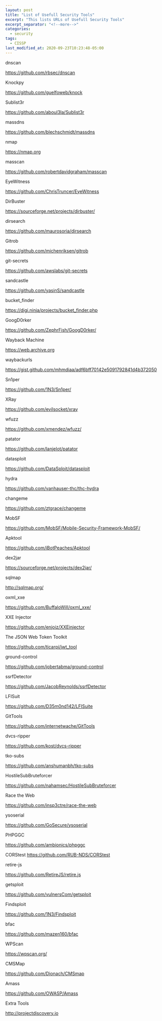 ```yaml
---
layout: post
title: "List of Usefull Security Tools"
excerpt: "This lists URLs of Usefull Security Tools"
excerpt_separator: "<!--more-->"
categories:
  - security
tags:
  - CISSP
last_modified_at: 2020-09-23T10:23:48-05:00
---
```


dnscan 

https://github.com/rbsec/dnscan

Knockpy 

https://github.com/guelfoweb/knock

Sublist3r 

https://github.com/aboul3la/Sublist3r

massdns 

https://github.com/blechschmidt/massdns

nmap 

https://nmap.org

masscan 

https://github.com/robertdavidgraham/masscan

EyeWitness 

https://github.com/ChrisTruncer/EyeWitness

DirBuster 

https://sourceforge.net/projects/dirbuster/

dirsearch 

https://github.com/maurosoria/dirsearch

Gitrob 

https://github.com/michenriksen/gitrob

git-secrets 

https://github.com/awslabs/git-secrets

sandcastle 

https://github.com/yasinS/sandcastle

bucket_finder 

https://digi.ninja/projects/bucket_finder.php

GoogD0rker 

https://github.com/ZephrFish/GoogD0rker/

Wayback Machine 

https://web.archive.org

waybackurls 

https://gist.github.com/mhmdiaa/adf6bff70142e5091792841d4b372050

Sn1per 

https://github.com/1N3/Sn1per/

XRay 

https://github.com/evilsocket/xray

wfuzz 

https://github.com/xmendez/wfuzz/

patator 

https://github.com/lanjelot/patator

datasploit 

https://github.com/DataSploit/datasploit

hydra 

https://github.com/vanhauser-thc/thc-hydra

changeme 

https://github.com/ztgrace/changeme

MobSF 

https://github.com/MobSF/Mobile-Security-Framework-MobSF/

Apktool 

https://github.com/iBotPeaches/Apktool

dex2jar 

https://sourceforge.net/projects/dex2jar/

sqlmap 

http://sqlmap.org/

oxml_xxe 

https://github.com/BuffaloWill/oxml_xxe/

XXE Injector 

https://github.com/enjoiz/XXEinjector

The JSON Web Token Toolkit

 https://github.com/ticarpi/jwt_tool

ground-control 

https://github.com/jobertabma/ground-control

ssrfDetector 

https://github.com/JacobReynolds/ssrfDetector

LFISuit 

https://github.com/D35m0nd142/LFISuite

GitTools 

https://github.com/internetwache/GitTools

dvcs-ripper 

https://github.com/kost/dvcs-ripper

tko-subs 

https://github.com/anshumanbh/tko-subs

HostileSubBruteforcer 

https://github.com/nahamsec/HostileSubBruteforcer

Race the Web 

https://github.com/insp3ctre/race-the-web

ysoserial 

https://github.com/GoSecure/ysoserial

PHPGGC 

https://github.com/ambionics/phpggc

CORStest https://github.com/RUB-NDS/CORStest

retire-js 

https://github.com/RetireJS/retire.js

getsploit 

https://github.com/vulnersCom/getsploit

Findsploit 

https://github.com/1N3/Findsploit

bfac 

https://github.com/mazen160/bfac

WPScan 

https://wpscan.org/

CMSMap 

https://github.com/Dionach/CMSmap

Amass 

https://github.com/OWASP/Amass

Extra Tools

http://projectdiscovery.io